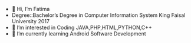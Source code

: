 - 👋 Hi, I’m Fatima
- Degree::Bachelor’s Degree in Computer Information System King Faisal University 2017
- 👀 I’m interested in Coding JAVA,PHP,HTML,PYTHON,C++
- 🌱 I’m currently learning Android Software Development

<!---
Fatoom21/Fatoom21 is a ✨ special ✨ repository because its `README.md` (this file) appears on your GitHub profile.
You can click the Preview link to take a look at your changes.
--->
